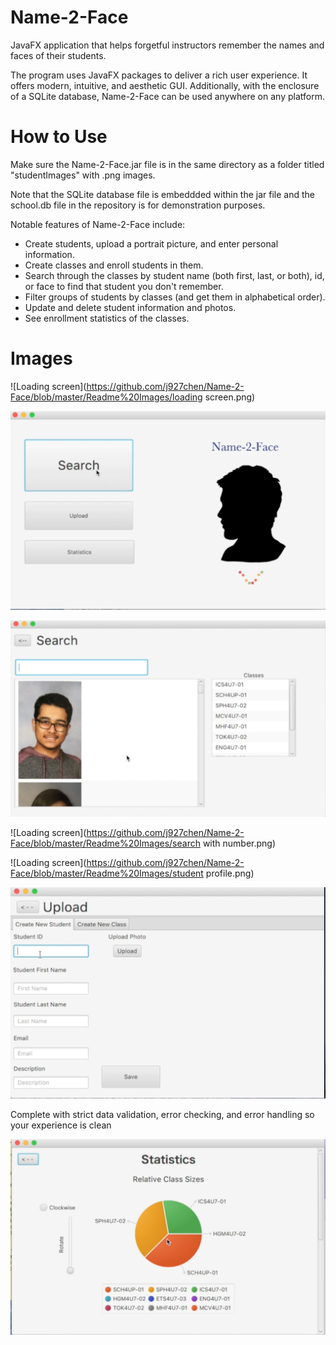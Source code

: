 # Name-2-Face
JavaFX application that helps forgetful instructors remember the names and faces of their students.

The program uses JavaFX packages to deliver a rich user experience. It offers modern, intuitive, and aesthetic GUI. Additionally, with the enclosure of a SQLite database, Name-2-Face can be used anywhere on any platform.

# How to Use
Make sure the Name-2-Face.jar file is in the same directory as a folder titled "studentImages" with .png images. 

Note that the SQLite database file is embeddded within the jar file and the school.db file in the repository is for demonstration purposes.

Notable features of Name-2-Face include:

- Create students, upload a portrait picture, and enter personal information.
- Create classes and enroll students in them.
- Search through the classes by student name (both first, last, or both), id, or face to find that student you don't remember.
- Filter groups of students by classes (and get them in alphabetical order).
- Update and delete student information and photos.
- See enrollment statistics of the classes.

# Images

![Loading screen](https://github.com/j927chen/Name-2-Face/blob/master/Readme%20Images/loading screen.png)

![Loading screen](https://github.com/j927chen/Name-2-Face/blob/master/Readme%20Images/opening.png)

![Loading screen](https://github.com/j927chen/Name-2-Face/blob/master/Readme%20Images/search.png)

![Loading screen](https://github.com/j927chen/Name-2-Face/blob/master/Readme%20Images/search with number.png)

![Loading screen](https://github.com/j927chen/Name-2-Face/blob/master/Readme%20Images/student profile.png)

![Loading screen](https://github.com/j927chen/Name-2-Face/blob/master/Readme%20Images/upload.png)

Complete with strict data validation, error checking, and error handling so your experience is clean

![Loading screen](https://github.com/j927chen/Name-2-Face/blob/master/Readme%20Images/statistics.png)

